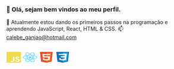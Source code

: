 ### 👋 Olá, sejam bem vindos ao meu perfil.
🌱 Atualmente estou dando os primeiros passos na programação e aprendendo
JavaScript, React, HTML & CSS.
📫 calebe_ganjao@hotmail.com

<div style="display: inline_block"><br>
  <img align="center" alt="Rafa-Js" height="30" width="40" src="https://raw.githubusercontent.com/devicons/devicon/master/icons/javascript/javascript-plain.svg">
  <img align="center" alt="Rafa-React" height="30" width="40" src="https://raw.githubusercontent.com/devicons/devicon/master/icons/react/react-original.svg">
  <img align="center" alt="Rafa-HTML" height="30" width="40" src="https://raw.githubusercontent.com/devicons/devicon/master/icons/html5/html5-original.svg">
  <img align="center" alt="Rafa-CSS" height="30" width="40" src="https://raw.githubusercontent.com/devicons/devicon/master/icons/css3/css3-original.svg">
</div>







<!--
**calebeganjao/calebeganjao** is a ✨ _special_ ✨ repository because its `README.md` (this file) appears on your GitHub profile.


